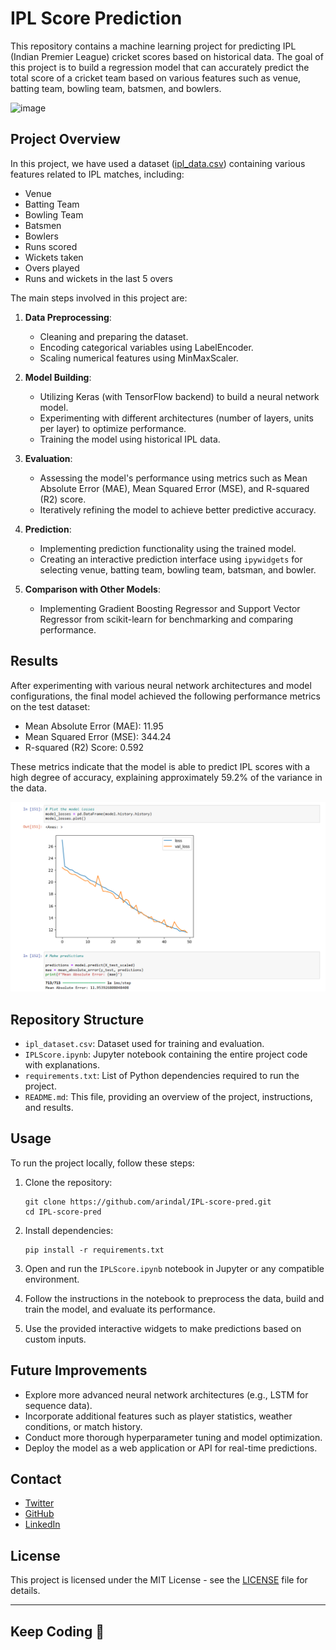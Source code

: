 # IPL Score Prediction

This repository contains a machine learning project for predicting IPL (Indian Premier League) cricket scores based on historical data. The goal of this project is to build a regression model that can accurately predict the total score of a cricket team based on various features such as venue, batting team, bowling team, batsmen, and bowlers.

![image](2.png)

## Project Overview

In this project, we have used a dataset ([ipl_data.csv](ipl_data.csv)) containing various features related to IPL matches, including:

- Venue
- Batting Team
- Bowling Team
- Batsmen
- Bowlers
- Runs scored
- Wickets taken
- Overs played
- Runs and wickets in the last 5 overs

The main steps involved in this project are:

1. **Data Preprocessing**:
   - Cleaning and preparing the dataset.
   - Encoding categorical variables using LabelEncoder.
   - Scaling numerical features using MinMaxScaler.

2. **Model Building**:
   - Utilizing Keras (with TensorFlow backend) to build a neural network model.
   - Experimenting with different architectures (number of layers, units per layer) to optimize performance.
   - Training the model using historical IPL data.

3. **Evaluation**:
   - Assessing the model's performance using metrics such as Mean Absolute Error (MAE), Mean Squared Error (MSE), and R-squared (R2) score.
   - Iteratively refining the model to achieve better predictive accuracy.

4. **Prediction**:
   - Implementing prediction functionality using the trained model.
   - Creating an interactive prediction interface using `ipywidgets` for selecting venue, batting team, bowling team, batsman, and bowler.

5. **Comparison with Other Models**:
   - Implementing Gradient Boosting Regressor and Support Vector Regressor from scikit-learn for benchmarking and comparing performance.

## Results

After experimenting with various neural network architectures and model configurations, the final model achieved the following performance metrics on the test dataset:

- Mean Absolute Error (MAE): 11.95
- Mean Squared Error (MSE): 344.24
- R-squared (R2) Score: 0.592

These metrics indicate that the model is able to predict IPL scores with a high degree of accuracy, explaining approximately 59.2% of the variance in the data.

![image](res/1.png)

## Repository Structure

- `ipl_dataset.csv`: Dataset used for training and evaluation.
- `IPLScore.ipynb`: Jupyter notebook containing the entire project code with explanations.
- `requirements.txt`: List of Python dependencies required to run the project.
- `README.md`: This file, providing an overview of the project, instructions, and results.

## Usage

To run the project locally, follow these steps:

1. Clone the repository:
   ```
   git clone https://github.com/arindal/IPL-score-pred.git
   cd IPL-score-pred
   ```

2. Install dependencies:
   ```
   pip install -r requirements.txt
   ```

3. Open and run the `IPLScore.ipynb` notebook in Jupyter or any compatible environment.

4. Follow the instructions in the notebook to preprocess the data, build and train the model, and evaluate its performance.

5. Use the provided interactive widgets to make predictions based on custom inputs.

## Future Improvements

- Explore more advanced neural network architectures (e.g., LSTM for sequence data).
- Incorporate additional features such as player statistics, weather conditions, or match history.
- Conduct more thorough hyperparameter tuning and model optimization.
- Deploy the model as a web application or API for real-time predictions.

## Contact

- [Twitter](https://twitter.com/arindal_17)
- [GitHub](https://github.com/arindal1)
- [LinkedIn](https://www.linkedin.com/in/arindalchar)

## License

This project is licensed under the MIT License - see the [LICENSE](LICENSE) file for details.

---

## Keep Coding 🚀
